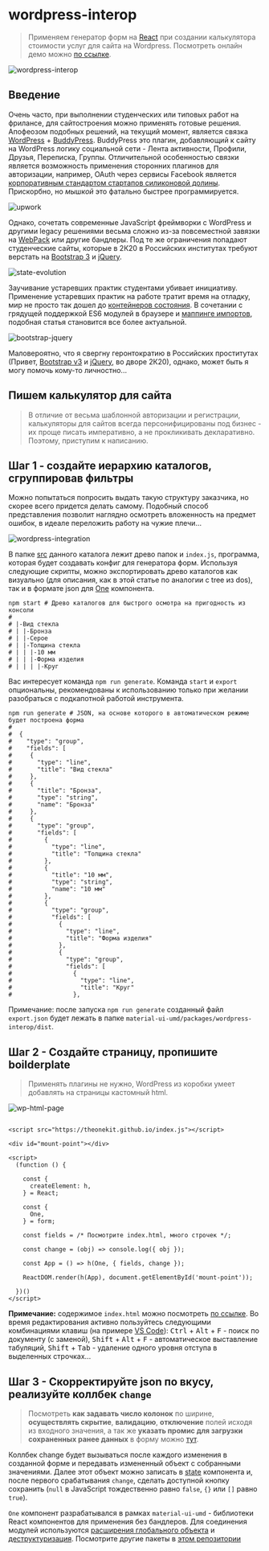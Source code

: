 # wordpress-interop

> Применяем генератор форм на [React](https://reactjs.org/) при создании калькулятора стоимости услуг для сайта на Wordpress. Посмотреть онлайн демо можно [по ссылке](https://theonekit.github.io/wordpress-interop/).

![wordpress-interop](../../assets/img/wordpress-interop.gif)

## Введение

Очень часто, при выполнении студенческих или типовых работ на фрилансе, для сайтостроения можно применять готовые решения. Апофеозом подобных решений, на текущий момент, является связка [WordPress](https://ru.wordpress.org/) + [BuddyPress](https://buddypress.org/). BuddyPress это плагин, добавляющий к сайту на WordPress логику социальной сети - Лента активности, Профили, Друзья, Переписка, Группы. Отличительной особенностью связки является возможность применения сторонних плагинов для авторизации, например, OAuth через сервисы Facebook является [корпоративным стандартом стартапов силиконовой долины](https://www.upwork.com/freelance-jobs/wordpress/). Прискорбно, но _мышкой_ это фатально быстрее программируется.

![upwork](../../assets/img/upwork.png)

Однако, сочетать современные JavaScript фреймворки с WordPress и другими legacy решениями весьма сложно из-за повсеместной завязки на [WebPack](https://webpack.js.org/) или другие бандлеры. Под те же ограничения попадают студенческие сайты, которые в 2К20 в Российских институтах требуют верстать на [Bootstrap 3](https://getbootstrap.com/docs/3.4/) и [jQuery](https://jquery.com/).

![state-evolution](../../assets/img/app-state-evo.png)

Заучивание устаревших практик студентами убивает инициативу. Применение устаревших практик на работе тратит время на отладку, мир не просто так дошел до [контейнеров состояния](https://reactjs.org/docs/hooks-state.html). В сочетании с грядущей поддержкой ES6 модулей в браузере и [маппинге импортов](https://github.com/WICG/import-maps), подобная статья становится все более актуальной.

![bootstrap-jquery](../../assets/img/bootstrap-jquery.png)

Маловероятно, что я свергну геронтократию в Российских проститутах (Привет, [Bootstrap v3](https://getbootstrap.com/docs/3.4/) и [jQuery](https://jquery.com/), во дворе 2К20), однако, может быть я могу помочь кому-то личностно...

## Пишем калькулятор для сайта

> В отличие от весьма шаблонной авторизации и регистрации, калькуляторы для сайтов всегда персонифицированы под бизнес - их проще писать императивно, а не прокликивать декларативно. Поэтому, приступим к написанию.

## Шаг 1 - создайте иерархию каталогов, сгруппировав фильтры

Можно попытаться попросить выдать такую структуру заказчика, но скорее всего придется делать самому. Подобный способ представления позволит наглядно осмотреть вложенность на предмет ошибок, в идеале переложить работу на чужие плечи...

![wordpress-integration](../../assets/img/wordpress-integration.png)

В папке [src](https://github.com/tripolskypetr/material-ui-umd/tree/master/packages/wordpress-interop/src) данного каталога лежит древо папок и `index.js`, программа, которая будет создавать конфиг для генератора форм. Используя следующие скрипты, можно экспортировать древо каталогов как визуально (для описания, как в этой статье по аналогии с tree из dos), так и в формате json для [One](https://github.com/tripolskypetr/material-ui-umd/blob/master/packages/form-generator-app/STUDENTS.md) компонента.

```
npm start # Древо каталогов для быстрого осмотра на пригодность из консоли
#
# |-Вид стекла
# | |-Бронза
# | |-Серое
# | |-Толщина стекла
# | | |-10 мм
# | | |-Форма изделия
# | | | |-Круг

```

Вас интересует команда `npm run generate`. Команда `start` и `export` опциональны, рекомендованы к использованию только при желании разобраться с подкапотной работой инструмента.

```
npm run generate # JSON, на основе которого в автоматическом режиме будет построена форма
#
#  {
#    "type": "group",
#    "fields": [
#     {
#       "type": "line",
#       "title": "Вид стекла"
#     },
#     {
#       "title": "Бронза",
#       "type": "string",
#       "name": "Бронза"
#     },
#     {
#       "type": "group",
#       "fields": [
#         {
#           "type": "line",
#           "title": "Толщина стекла"
#         },
#         {
#           "title": "10 мм",
#           "type": "string",
#           "name": "10 мм"
#         },
#         {
#           "type": "group",
#           "fields": [
#             {
#               "type": "line",
#               "title": "Форма изделия"
#             },
#             {
#               "type": "group",
#               "fields": [
#                 {
#                   "type": "line",
#                   "title": "Круг"
#                 },
```

Примечание: после запуска `npm run generate` созданный файл `export.json` будет лежать в папке `material-ui-umd/packages/wordpress-interop/dist`.

## Шаг 2 - Создайте страницу, пропишите boilderplate

> Применять плагины не нужно, WordPress из коробки умеет добавлять на страницы кастомный html.

![wp-html-page](../../assets/img/wp-html-page.png)

```

<script src="https://theonekit.github.io/index.js"></script>

<div id="mount-point"></div>

<script>
  (function () {

    const {
      createElement: h,
    } = React;

    const {
      One,
    } = form;

    const fields = /* Посмотрите index.html, много строчек */;

    const change = (obj) => console.log({ obj });

    const App = () => h(One, { fields, change });

    ReactDOM.render(h(App), document.getElementById('mount-point'));

  })()
</script>

```

**Примечание:** содержимое `index.html` можно посмотреть [по ссылке](https://github.com/tripolskypetr/material-ui-umd/blob/master/packages/wordpress-interop/index.html). Во время редактирования активно пользуйтесь следующими комбинациями клавиш (на примере [VS Code](http://code.visualstudio.com/)): <kbd>Ctrl</kbd> + <kbd>Alt</kbd> + <kbd>F</kbd> - поиск по документу (с заменой), <kbd>Shift</kbd> + <kbd>Alt</kbd> + <kbd>F</kbd> - автоматическое выставление табуляций, <kbd>Shift</kbd> + <kbd>Tab</kbd> - удаление одного уровня отступа в выделенных строчках...

## Шаг 3 - Скорректируйте json по вкусу, реализуйте коллбек `change`

> Посмотреть **как задавать число колонок** по ширине, **осуществлять скрытие**, **валидацию**, **отключение** полей исходя из входного значения, а так же **указать промис для загрузки сохраненных ранее данных** в форму можно [тут](../form-generator-app/STUDENTS.md).

Коллбек change будет вызываться после каждого изменения в созданной форме и передавать измененный объект с собранными значениями. Далее этот объект можно записать в [state](https://reactjs.org/docs/hooks-state.html) компонента и, после первого срабатывания `change`, сделать доступной кнопку сохранить (`null` в JavaScript тождественно равно `false`, `{}` или `[]` равно `true`).

`One` компонент разрабатывался в рамках `material-ui-umd` - библиотеки React компонентов для применения без бандлеров. Для соединения модулей используются [расширения глобального объекта](https://www.typescriptlang.org/docs/handbook/namespaces.html) и [деструктуризация](https://developer.mozilla.org/en/docs/Web/JavaScript/Reference/Operators/Destructuring_assignment). Посмотрите другие пакеты в [этом репозитории](https://github.com/tripolskypetr/material-ui-umd)
